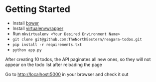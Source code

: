 # Getting Started

- Install [bower](http://bower.io/)
- Install [virtualenvwrapper](https://virtualenvwrapper.readthedocs.org/en/latest/)
- Run `mkvirtualenv <Your Desired Environment Name>`
- `git clone git@github.com:TheNorthEestern/reagara-todos.git`
- `pip install -r requirements.txt`
- `python app.py`

After creating 10 todos, the API paginates all new ones, so they will
not appear on the todo list after reloading the page

Go to [http://localhost:5000](http://localhost:5000) in your browser and
check it out
